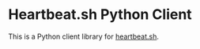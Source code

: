 # Heartbeat.sh Python Client

This is a Python client library for [heartbeat.sh](https://heartbeat.sh).
